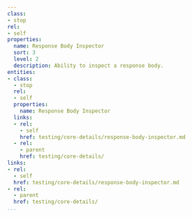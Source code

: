 ```yaml
---
class:
- stop
rel:
- self
properties:
  name: Response Body Inspector
  sort: 3
  level: 2
  description: Ability to inspect a response body.
entities:
- class:
  - stop
  rel:
  - self
  properties:
    name: Response Body Inspector
  links:
  - rel:
    - self
    href: testing/core-details/response-body-inspector.md
  - rel:
    - parent
    href: testing/core-details/
links:
- rel:
  - self
  href: testing/core-details/response-body-inspector.md
- rel:
  - parent
  href: testing/core-details/
...
```

